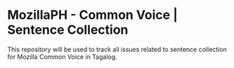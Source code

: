 # MozillaPH - Common Voice | Sentence Collection

This repository will be used to track all issues related to sentence collection for Mozilla Common Voice in Tagalog.
